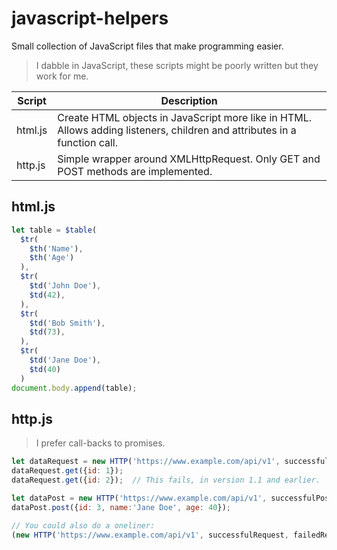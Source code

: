 # javascript-helpers
Small collection of JavaScript files that make programming easier.

> I dabble in JavaScript, these scripts might be poorly written but they work for me.

| Script | Description |
| ----------- | ----------- |
| html.js | Create HTML objects in JavaScript more like in HTML. Allows adding listeners, children and attributes in a function call. |
| http.js | Simple wrapper around XMLHttpRequest. Only GET and POST methods are implemented. | 


## html.js
```javascript
let table = $table(
  $tr(
    $th('Name'),
    $th('Age')
  ),
  $tr(
    $td('John Doe'),
    $td(42),
  ),
  $tr(
    $td('Bob Smith'),
    $td(73),
  ),
  $tr(
    $td('Jane Doe'),
    $td(40)
  )
document.body.append(table);
```

## http.js
> I prefer call-backs to promises.
```javascript
let dataRequest = new HTTP('https://www.example.com/api/v1', successfulRequest, failedReuest, notFound);
dataRequest.get({id: 1});
dataRequest.get({id: 2});  // This fails, in version 1.1 and earlier.

let dataPost = new HTTP('https://www.example.com/api/v1', successfulPost, failedPost, notFound);
dataPost.post({id: 3, name:'Jane Doe', age: 40});

// You could also do a oneliner:
(new HTTP('https://www.example.com/api/v1', successfulRequest, failedReuest, notFound)).get({id:  2});
```

